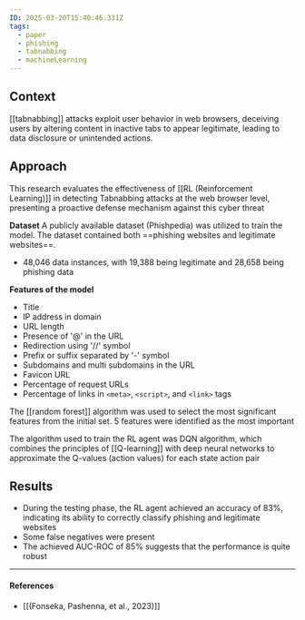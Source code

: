 ```yaml
---
ID: 2025-03-20T15:40:46.331Z
tags:
  - paper
  - phishing
  - tabnabbing
  - machineLearning
---
```

## Context

[[tabnabbing]] attacks exploit user behavior in web browsers, deceiving users by altering content in inactive tabs to appear legitimate, leading to data disclosure or unintended actions.
## Approach

This research evaluates the effectiveness of [[RL (Reinforcement Learning)]] in detecting Tabnabbing attacks at the web browser level, presenting a proactive defense mechanism against this cyber threat

**Dataset**
A publicly available dataset (Phishpedia) was utilized to train the model. The dataset contained both ==phishing websites and legitimate websites==. 
- 48,046 data instances, with 19,388 being legitimate and 28,658 being phishing data

**Features of the model**
- Title
- IP address in domain
- URL length
- Presence of '@' in the URL
- Redirection using '//' symbol
- Prefix or suffix separated by '-' symbol
- Subdomains and multi subdomains in the URL
- Favicon URL
- Percentage of request URLs
- Percentage of links in `<meta>`, `<script>`, and `<link>` tags

The [[random forest]] algorithm was used to select the most significant features from the initial set. 5 features were identified as the most important

The algorithm used to train the RL agent was DQN algorithm, which combines the principles of [[Q-learning]] with deep neural networks to approximate the Q-values (action values) for each state action pair

## Results

- During the testing phase, the RL agent achieved an accuracy of 83%, indicating its ability to correctly classify phishing and legitimate websites
- Some false negatives were present
- The achieved AUC-ROC of 85% suggests that the performance is quite robust

---
#### References
- [[(Fonseka, Pashenna, et al., 2023)]]
